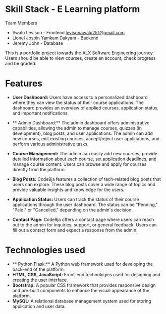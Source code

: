 # Skill Stack - E Learning platform

Team Members
* Awalu Levison - Frontend <levisonawalu251@gmail.com>
* Lionel Jospin Yamkam Dakyam - Backend <email>
* Jeremy John - Database <email>

This is a portfolio project towards the ALX Software Engineering journey
Users should be able to view courses, create an account, check progress and be graded.

# Features
- **User Dashboard:** Users have access to a personalized dashboard where they can view the status of their course applications. The dashboard provides an overview of applied courses, application status, and important notifications.

- ** Admin Dashboard:** The admin dashboard offers administrative capabilities, allowing the admin to manage courses, quizzes (in development), blog posts, and user applications. The admin can add new courses, edit existing courses, accept/reject user applications, and perform various administrative tasks.

- **Course Management:** The admin can easily add new courses, provide detailed information about each course, set application deadlines, and manage course content. Users can browse and apply for courses directly from the platform.

- **Blog Posts:** Code9ja features a collection of tech-related blog posts that users can explore. These blog posts cover a wide range of topics and provide valuable insights and knowledge for the users.

- **Application Status:** Users can track the status of their course applications through the user dashboard. The status can be "Pending," "Paid," or "Cancelled," depending on the admin's decision.

- **Contact Page:** Code9ja offers a contact page where users can reach out to the admin for inquiries, support, or general feedback. Users can fill out a contact form and expect a response from the admin.


# Technologies used
- ** Python Flask:** A Python web framework used for developing the back-end of the platform.
- **HTML, CSS, JavaScript:** Front-end technologies used for designing and creating the user interface.
- **Bootstrap:** A popular CSS framework that provides responsive design and pre-built components to enhance the visual appearance of the platform.
- **MySQL:** A relational database management system used for storing application and user data.
